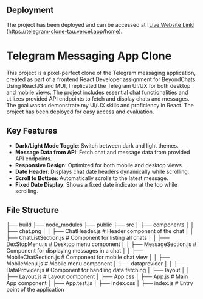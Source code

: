 ## Deployment

The project has been deployed and can be accessed at [[Live Website Link](https://telegram-clone-tau.vercel.app/home)] (https://telegram-clone-tau.vercel.app/home).

# Telegram Messaging App Clone

This project is a pixel-perfect clone of the Telegram messaging application, created as part of a frontend React Developer assignment for BeyondChats. Using ReactJS and MUI, I replicated the Telegram UI/UX for both desktop and mobile views. The project includes essential chat functionalities and utilizes provided API endpoints to fetch and display chats and messages. The goal was to demonstrate my UI/UX skills and proficiency in React. The project has been deployed for easy access and evaluation.

## Key Features

- **Dark/Light Mode Toggle**: Switch between dark and light themes.
- **Message Data from API**: Fetch chat and message data from provided API endpoints.
- **Responsive Design**: Optimized for both mobile and desktop views.
- **Date Header**: Displays chat date headers dynamically while scrolling.
- **Scroll to Bottom**: Automatically scrolls to the latest message.
- **Fixed Date Display**: Shows a fixed date indicator at the top while scrolling.

## File Structure

├── build
├── node_modules
├── public
├── src
│   ├── components
│   │   ├── chat.png
│   │   ├── ChatHeader.js          # Header component of the chat
│   │   ├── ChatListSection.js     # Component for listing all chats
│   │   ├── DexStopMenu.js         # Desktop menu component
│   │   ├── MessageSection.js      # Component for displaying messages in a chat
│   │   ├── MobileChatSection.js   # Component for mobile chat view
│   │   ├── MobileMenu.js          # Mobile menu component
│   ├── dataprovider
│   │   ├── DataProvider.js        # Component for handling data fetching
│   ├── layout
│   │   ├── Layout.js              # Layout component
│   ├── App.css
│   ├── App.js                     # Main App component
│   ├── App.test.js
│   ├── index.css
│   ├── index.js                   # Entry point of the application


